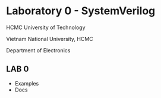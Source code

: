 # Laboratory 0 - SystemVerilog
HCMC University of Technology

Vietnam National University, HCMC

Department of Electronics

## LAB 0
- Examples
- Docs
